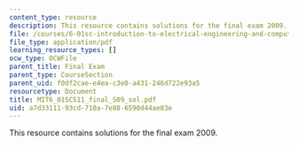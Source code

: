 ```yaml
---
content_type: resource
description: This resource contains solutions for the final exam 2009.
file: /courses/6-01sc-introduction-to-electrical-engineering-and-computer-science-i-spring-2011/a7d3311193cd710a7e886590d44ae83e_MIT6_01SCS11_final_S09_sol.pdf
file_type: application/pdf
learning_resource_types: []
ocw_type: OCWFile
parent_title: Final Exam
parent_type: CourseSection
parent_uid: f0df2cae-e4ea-c3e0-a431-246d722e93a5
resourcetype: Document
title: MIT6_01SCS11_final_S09_sol.pdf
uid: a7d33111-93cd-710a-7e88-6590d44ae83e
---
```

This resource contains solutions for the final exam 2009.